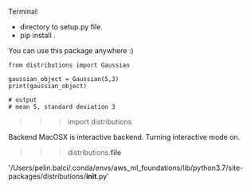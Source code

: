 
Terminal: 

- directory to setup.py file. 
- pip install .

You can use this package anywhere :)

    from distributions import Gaussian

    gaussian_object = Gaussian(5,3)
    print(gaussian_object)
    
    # output
    # mean 5, standard deviation 3

>>> import distributions

Backend MacOSX is interactive backend. Turning interactive mode on.

>>> distributions.__file__

'/Users/pelin.balci/.conda/envs/aws_ml_foundations/lib/python3.7/site-packages/distributions/__init__.py'


